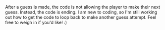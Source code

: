After a guess is made, the code is not allowing the player to make their next guess. Instead, the code is ending.  I am new to coding, so I'm still working out how to get the code to loop back to make another guess attempt.  Feel free to weigh in if you'd like!  :)
